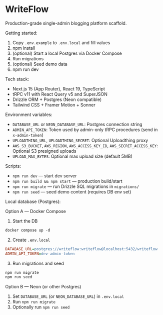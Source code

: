 # WriteFlow

Production-grade single-admin blogging platform scaffold.

Getting started:

1. Copy `.env.example` to `.env.local` and fill values
2. npm install
3. (optional) Start a local Postgres via Docker Compose
4. Run migrations
5. (optional) Seed demo data
6. npm run dev

Tech stack:

- Next.js 15 (App Router), React 19, TypeScript
- tRPC v11 with React Query v5 and SuperJSON
- Drizzle ORM + Postgres (Neon compatible)
- Tailwind CSS + Framer Motion + Sonner

Environment variables:

- `DATABASE_URL` or `NEON_DATABASE_URL`: Postgres connection string
- `ADMIN_API_TOKEN`: Token used by admin-only tRPC procedures (send in `x-admin-token`)
- `UPLOADTHING_URL`, `UPLOADTHING_SECRET`: Optional Uploadthing proxy
- `AWS_S3_BUCKET`, `AWS_REGION`, `AWS_ACCESS_KEY_ID`, `AWS_SECRET_ACCESS_KEY`: Optional S3 presigned uploads
- `UPLOAD_MAX_BYTES`: Optional max upload size (default 5MB)

Scripts:

- `npm run dev` — start dev server
- `npm run build && npm start` — production build/start
- `npm run migrate` — run Drizzle SQL migrations in `migrations/`
- `npm run seed` — seed demo content (requires DB env set)

Local database (Postgres):

Option A — Docker Compose

1. Start the DB

```powershell
docker compose up -d
```

2. Create `.env.local`

```ini
DATABASE_URL=postgres://writeflow:writeflow@localhost:5432/writeflow
ADMIN_API_TOKEN=dev-admin-token
```

3. Run migrations and seed

```powershell
npm run migrate
npm run seed
```

Option B — Neon (or other Postgres)

1. Set `DATABASE_URL` (or `NEON_DATABASE_URL`) in `.env.local`
2. Run `npm run migrate`
3. Optionally run `npm run seed`
